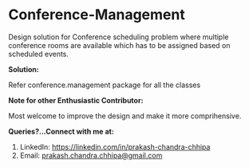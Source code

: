 # Conference-Management

Design solution for Conference scheduling problem where multiple conference rooms are available which has to be assigned based on scheduled events.

**Solution:**

Refer conference.management package for all the classes

**Note for other Enthusiastic Contributor:**

Most welcome to improve the design and make it more comprihensive.

**Queries?...Connect with me at:**

1) LinkedIn: https://linkedin.com/in/prakash-chandra-chhipa
2) Email: prakash.chandra.chhipa@gmail.com
